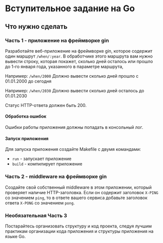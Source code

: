 # Вступительное задание на Go

## Что нужно сделать

### Часть 1 - приложение на фреймворке gin

Разработайте веб-приложение на фреймворке gin, которое содержит один маршрут `/when/:year`. В обработчике этого маршрута вам нужно вывести строку, которая покажет, сколько дней осталось или прошло до 1-го января года, указанного в параметре маршрута,  

Например: `/when/2000`
Должно вывести сколько дней прошло с 01.01.2000 до сегодня

Например: `/when/2030`
Должно вывести сколько дней осталось до 01.01.2030

Статус HTTP-ответа должен быть 200.

#### Обработка ошибок

Ошибки работы приложения должны попадать в консольный лог.

#### Запуск приложения

Для запуска приложения создайте Makefile с двумя командами:
- `run` - запускает приложение
- `build` - компилирует приложение

### Часть 2 - middleware на фреймворке gin

Создайте свой собственный middleware в этом приложении, который проверяет наличие HTTP-заголовка. Если он содержит заголовок `X-PING` со значением `ping`, то в ответе вашего сервиса добавьте заголовок ответа `X-PONG` со значением `pong`.  

### Необязательная Часть 3

Постарайтесь организовать структуру и код проекта, следуя лучшим практикам организации кода приложения и структуры приложения на языке Go.
